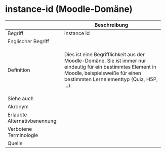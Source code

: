 # instance-id (Moodle-Domäne)

<link-summary rel="summary"/>
<card-summary rel="summary"/>
<web-summary rel="summary"/>


|                              | Beschreibung                                                                                                                                                                                                    |
|------------------------------|-----------------------------------------------------------------------------------------------------------------------------------------------------------------------------------------------------------------|
| Begriff                      | instance id                                                                                                                                                                                                     |
| Englischer Begriff           |                                                                                                                                                                                                                 |
| Definition                   | <p id="summary">Dies ist eine Begrifflichkeit aus der Moodle-Domäne. Sie ist immer nur eindeutig für ein bestimmtes Element in Moodle, beispielsweiße für einen bestimmten Lernelementtyp (Quiz, H5P, ...).</p> |
| Siehe auch                   |                                                                                                                                                                                                                 |
| Akronym                      |                                                                                                                                                                                                                 |
| Erlaubte Alternativbenennung |                                                                                                                                                                                                                 |
| Verbotene Terminologie       |                                                                                                                                                                                                                 |
| Quelle                       |                                                                                                                                                                                                                 |

